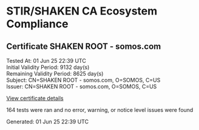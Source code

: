 # STIR/SHAKEN CA Ecosystem Compliance

## Certificate SHAKEN ROOT - somos.com

Tested At: 01 Jun 25 22:39 UTC\
Initial Validity Period: 9132 day(s)\
Remaining Validity Period: 8625 day(s)\
Subject: CN=SHAKEN ROOT - somos.com, O=SOMOS, C=US\
Issuer: CN=SHAKEN ROOT - somos.com, O=SOMOS, C=US

[View certificate details](https://x509.io/?cert=MIIBvjCCAWSgAwIBAgIQLEHaB77RhnS9qRhsm3x9lTAKBggqhkjOPQQDAjA%2FMQswCQYDVQQGEwJVUzEOMAwGA1UEChMFU09NT1MxIDAeBgNVBAMTF1NIQUtFTiBST09UIC0gc29tb3MuY29tMB4XDTI0MDExMTIyMDA1M1oXDTQ5MDExMTA0MDA1MVowPzELMAkGA1UEBhMCVVMxDjAMBgNVBAoTBVNPTU9TMSAwHgYDVQQDExdTSEFLRU4gUk9PVCAtIHNvbW9zLmNvbTBZMBMGByqGSM49AgEGCCqGSM49AwEHA0IABNp2iY5qHCkwHkzymxnYjH4TC29oXkUewU2%2Fnb51zhVpv%2BW87lmDEZolhl0ClsWsIRU%2B4sW51wBaV0JYata8ffyjQjBAMA4GA1UdDwEB%2FwQEAwICBDAPBgNVHRMBAf8EBTADAQH%2FMB0GA1UdDgQWBBTmYEO2jdti7sGHM1OlEYoL6Wt9RjAKBggqhkjOPQQDAgNIADBFAiEAsO8CLd1R7jOZ17fYC7tgAG2yVp3VXeuqheTvgye%2BbDoCIBfgr6YFvnjOW00MtbM9U5OgztS7KtnuoxUme3fZQUUy)

164 tests were ran and no error, warning, or notice level issues were found


Generated: 01 Jun 25 22:39 UTC